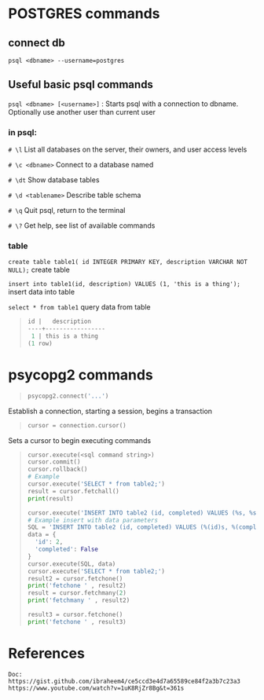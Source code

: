 # POSTGRES commands

## connect db
    psql <dbname> --username=postgres

## Useful basic psql commands
`psql <dbname> [<username>]` : Starts psql with a connection to dbname. Optionally use another user than current user

### in psql:
`# \l` List all databases on the server, their owners, and user access levels

`# \c <dbname>` Connect to a database named

`# \dt` Show database tables

`# \d <tablename>` Describe table schema

`# \q` Quit psql, return to the terminal

`# \?` Get help, see list of available commands

### table
`create table table1( id INTEGER PRIMARY KEY, description VARCHAR NOT NULL);` create table

`insert into table1(id, description) VALUES (1, 'this is a thing');` insert data into table

`select * from table1` query data from table

>```php
> id |   description   
>----+-----------------
>  1 | this is a thing
> (1 row)
>```

# psycopg2 commands

>```python 
> psycopg2.connect('...')
>```
Establish a connection, starting a session, begins a transaction

>```python 
> cursor = connection.cursor()
>```
Sets a cursor to begin executing commands

>```python 
> cursor.execute(<sql command string>)
> cursor.commit()
> cursor.rollback()
> # Example
> cursor.execute('SELECT * from table2;')
> result = cursor.fetchall()
> print(result)
> 
> cursor.execute('INSERT INTO table2 (id, completed) VALUES (%s, %s);', (1, True))
> # Example insert with data parameters
> SQL = 'INSERT INTO table2 (id, completed) VALUES (%(id)s, %(completed)s);'
> data = {
>   'id': 2,
>   'completed': False
> }
> cursor.execute(SQL, data)
> cursor.execute('SELECT * from table2;')
> result2 = cursor.fetchone()
> print('fetchone ' , result2)
> result = cursor.fetchmany(2)
> print('fetchmany ' , result2)
> 
> result3 = cursor.fetchone()
> print('fetchone ' , result3)
>```

# References
    Doc: https://gist.github.com/ibraheem4/ce5ccd3e4d7a65589ce84f2a3b7c23a3
    https://www.youtube.com/watch?v=1uK8RjZr8Bg&t=361s

